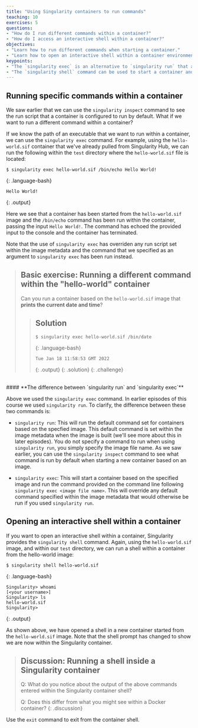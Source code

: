 ```yaml
---
title: "Using Singularity containers to run commands"
teaching: 10
exercises: 5
questions:
- "How do I run different commands within a container?"
- "How do I access an interactive shell within a container?"
objectives:
- "Learn how to run different commands when starting a container."
- "Learn how to open an interactive shell within a container environment."
keypoints:
- "The `singularity exec` is an alternative to `singularity run` that allows you to start a container running a specific command."
- "The `singularity shell` command can be used to start a container and run an interactive shell within it."
---
```


## Running specific commands within a container

We saw earlier that we can use the `singularity inspect` command to see the run script that a container is configured to run by default. What if we want to run a different command within a container?

If we know the path of an executable that we want to run within a container, we can use the `singularity exec` command. For example, using the `hello-world.sif` container that we've already pulled from Singularity Hub, we can run the following within the `test` directory where the `hello-world.sif` file is located:

~~~
$ singularity exec hello-world.sif /bin/echo Hello World!
~~~
{: .language-bash}

~~~
Hello World!
~~~
{: .output}

Here we see that a container has been started from the `hello-world.sif` image and the `/bin/echo` command has been run within the container, passing the input `Hello World!`. The command has echoed the provided input to the console and the container has terminated.

Note that the use of `singularity exec` has overriden any run script set within the image metadata and the command that we specified as an argument to `singularity exec` has been run instead.

> ## Basic exercise: Running a different command within the "hello-world" container
>
> Can you run a container based on the `hello-world.sif` image that **prints the current date and time**?
> 
> > ## Solution
> >
> > ~~~
> > $ singularity exec hello-world.sif /bin/date
> > ~~~
> > {: .language-bash}
> > 
> > ~~~
> > Tue Jan 18 11:58:53 GMT 2022
> > ~~~
> > {: .output}
> {: .solution}
{: .challenge}

<br/>
#### **The difference between `singularity run` and `singularity exec`**

Above we used the `singularity exec` command. In earlier episodes of this
course we used `singularity run`. To clarify, the difference between these
two commands is:

 - `singularity run`: This will run the default command set for containers
   based on the specfied image. This default command is set within
   the image metadata when the image is built (we'll see more about this
   in later episodes). You do not specify a command to run when using
   `singularity run`, you simply specify the image file name. As we saw 
   earlier, you can use the `singularity inspect` command to see what command
   is run by default when starting a new container based on an image.

 - `singularity exec`: This will start a container based on the specified
   image and run the command provided on the command line following
   `singularity exec <image file name>`. This will override any default
   command specified within the image metadata that would otherwise be
   run if you used `singularity run`.

## Opening an interactive shell within a container

If you want to open an interactive shell within a container, Singularity provides the `singularity shell` command. Again, using the `hello-world.sif` image, and within our `test` directory, we can run a shell within a container from the hello-world image:

~~~
$ singularity shell hello-world.sif
~~~
{: .language-bash}

~~~
Singularity> whoami
[<your username>]
Singularity> ls
hello-world.sif
Singularity> 
~~~
{: .output}

As shown above, we have opened a shell in a new container started from the `hello-world.sif` image. Note that the shell prompt has changed to show we are now within the Singularity container.

> ## Discussion: Running a shell inside a Singularity container
>
> Q: What do you notice about the output of the above commands entered within the Singularity container shell?
> 
> Q: Does this differ from what you might see within a Docker container?
{: .discussion}

Use the `exit` command to exit from the container shell.


